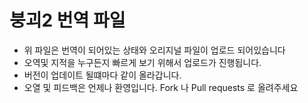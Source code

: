 # 붕괴2 번역 파일

- 위 파일은 번역이 되어있는 상태와 오리지널 파일이 업로드 되어있습니다
- 오역및 지적을 누구든지 빠르게 보기 위해서 업로드가 진행됩니다.
- 버전이 업데이트 될떄마다 같이 올라갑니다.
- 오열 및 피드백은 언제나 환영입니다. Fork 나 Pull requests 로 올려주세요
